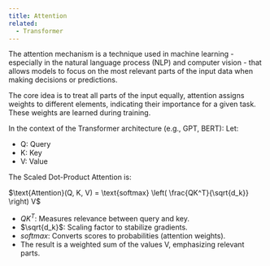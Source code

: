 ```yaml
---
title: Attention
related:
  - Transformer
---
```

The attention mechanism is a technique used in machine learning - especially in the natural language process (NLP) and computer vision - that allows models to focus on the most relevant parts of the input data when making decisions or predictions.

The core idea is to treat all parts of the input equally, attention assigns weights to different elements, indicating their importance for a given task.  These weights are learned during training.


In the context of the Transformer architecture (e.g., GPT, BERT):
Let:
- Q: Query
- K: Key
- V: Value

The Scaled Dot-Product Attention is:

$\text{Attention}(Q, K, V) = \text{softmax} \left( \frac{QK^T}{\sqrt{d_k}} \right) V$
- $QK^T$: Measures relevance between query and key.
- $\sqrt{d_k}$: Scaling factor to stabilize gradients.
- $softmax$: Converts scores to probabilities (attention weights).
- The result is a weighted sum of the values V, emphasizing relevant parts.
